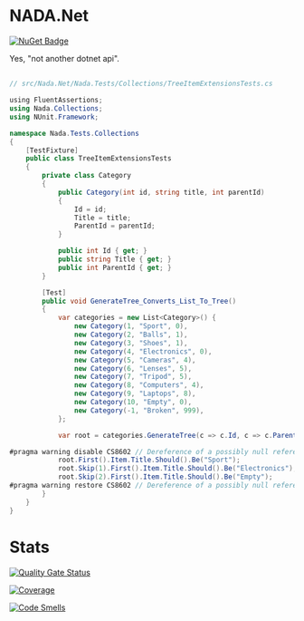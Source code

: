 # NADA.Net

[![NuGet Badge](https://buildstats.info/nuget/Nada)](https://www.nuget.org/packages/Nada/)

Yes, "not another dotnet api". 

## 

```cs
// src/Nada.Net/Nada.Tests/Collections/TreeItemExtensionsTests.cs

﻿using FluentAssertions;
using Nada.Collections;
using NUnit.Framework;

namespace Nada.Tests.Collections
{
    [TestFixture]
    public class TreeItemExtensionsTests
    {
        private class Category
        {
            public Category(int id, string title, int parentId)
            {
                Id = id;
                Title = title;
                ParentId = parentId;
            }

            public int Id { get; }
            public string Title { get; }
            public int ParentId { get; }
        }

        [Test]
        public void GenerateTree_Converts_List_To_Tree()
        {
            var categories = new List<Category>() {
                new Category(1, "Sport", 0),
                new Category(2, "Balls", 1),
                new Category(3, "Shoes", 1),
                new Category(4, "Electronics", 0),
                new Category(5, "Cameras", 4),
                new Category(6, "Lenses", 5),
                new Category(7, "Tripod", 5),
                new Category(8, "Computers", 4),
                new Category(9, "Laptops", 8),
                new Category(10, "Empty", 0),
                new Category(-1, "Broken", 999),
            };

            var root = categories.GenerateTree(c => c.Id, c => c.ParentId);

#pragma warning disable CS8602 // Dereference of a possibly null reference.
            root.First().Item.Title.Should().Be("Sport");
            root.Skip(1).First().Item.Title.Should().Be("Electronics");
            root.Skip(2).First().Item.Title.Should().Be("Empty");
#pragma warning restore CS8602 // Dereference of a possibly null reference.
        }
    }
}
```

# Stats

[![Quality Gate Status](https://sonarcloud.io/api/project_badges/measure?project=ThomasLey_Nada.Net&metric=alert_status)](https://sonarcloud.io/summary/new_code?id=ThomasLey_Nada.Net)

[![Coverage](https://sonarcloud.io/api/project_badges/measure?project=ThomasLey_Nada.Net&metric=coverage)](https://sonarcloud.io/summary/new_code?id=ThomasLey_Nada.Net)

[![Code Smells](https://sonarcloud.io/api/project_badges/measure?project=ThomasLey_Nada.Net&metric=code_smells)](https://sonarcloud.io/summary/new_code?id=ThomasLey_Nada.Net)

